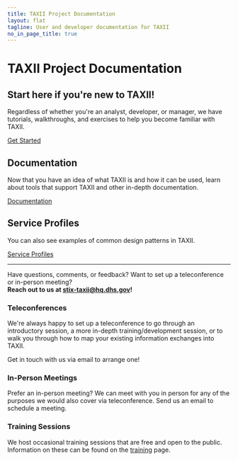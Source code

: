 ```yaml
---
title: TAXII Project Documentation
layout: flat
tagline: User and developer documentation for TAXII
no_in_page_title: true
---
```


<h1 class="site-title">TAXII Project Documentation</h1>

<div class="jumbotron">
  <h2><strong>Start here if you're new to TAXII!</strong></h2>
  <p>Regardless of whether you're an analyst, developer, or manager, we have tutorials, walkthroughs, and exercises to help you become familiar
  with TAXII.</p>
  <p><a class="btn btn-primary btn-lg" role="button" href="/getting-started">Get Started</a></p>
</div>

<div class="row">
  <div class="col-md-6">
    <h2>Documentation</h2>
    <p>Now that you have an idea of what TAXII is and how it can be used,
    learn about tools that support TAXII and other in-depth
    documentation.</p>
    <p><a class="btn btn-primary btn-lg" role="button" href="/documentation">Documentation</a></p>
  </div>
  <div class="col-md-6">
    <h2>Service Profiles</h2>
    <p>You can also see examples of common design patterns in TAXII.</p>
    <p><a class="btn btn-primary btn-lg" role="button" href="/documentation/service-profiles">Service Profiles</a></p>
  </div>
</div>

<hr />

<p class="lead text-center">
	Have questions, comments, or feedback? Want to set up a teleconference or in-person meeting?
	<br/>
	<strong>Reach out to us at <a href="mailto:stix-taxii@hq.dhs.gov">stix-taxii@hq.dhs.gov</a>!</strong>
</p>

<div class="row">
    <div class="col-md-4">
      <h3 class="text-center">Teleconferences</h3>
	  <div class="contact-icon">
		  <span class="glyphicon glyphicon-earphone">
		  </span>
	  </div>
      <p>We're always happy to set up a teleconference to go through an introductory session, a more in-depth training/development session, or to walk you through how to map your existing information exchanges into TAXII.</p>
	  <p>Get in touch with us via email to arrange one!</p>
    </div>
    <div class="col-md-4">
      <h3 class="text-center">In-Person Meetings</h3>
	  <div class="contact-icon">
		  <span class="glyphicon glyphicon-user">
		  </span>
	  </div>
      <p>Prefer an in-person meeting? We can meet with you in person for any of the purposes we would also cover via teleconference. Send us an email to schedule a meeting.</p>
    </div>
    <div class="col-md-4">
      <h3 class="text-center">Training Sessions</h3>
	  <div class="contact-icon">
		  <span class="glyphicon glyphicon-pencil">
		  </span>
	  </div>
	  <p>We host occasional training sessions that are free and open to the public. Information on these can be found on the <a href="http://stix.mitre.org/training/index.html">training</a> page.</p>
    </div>
</div>